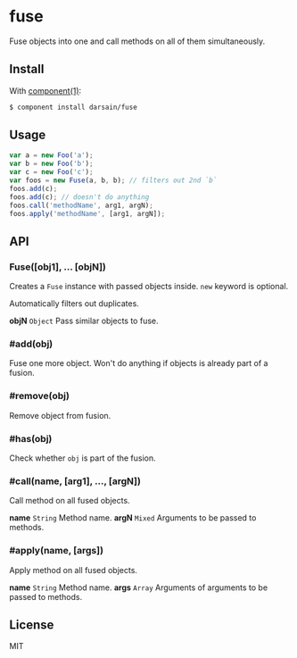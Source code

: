 # fuse

Fuse objects into one and call methods on all of them simultaneously.

## Install

With [component(1)](https://github.com/component/component):

```bash
$ component install darsain/fuse
```

## Usage

```js
var a = new Foo('a');
var b = new Foo('b');
var c = new Foo('c');
var foos = new Fuse(a, b, b); // filters out 2nd `b`
foos.add(c);
foos.add(c); // doesn't do anything
foos.call('methodName', arg1, argN);
foos.apply('methodName', [arg1, argN]);
```

## API

### Fuse([obj1], ... [objN])

Creates a `Fuse` instance with passed objects inside. `new` keyword is optional.

Automatically filters out duplicates.

**objN** `Object` Pass similar objects to fuse.

### #add(obj)

Fuse one more object. Won't do anything if objects is already part of a fusion.

### #remove(obj)

Remove object from fusion.

### #has(obj)

Check whether `obj` is part of the fusion.

### #call(name, [arg1], ..., [argN])

Call method on all fused objects.

**name** `String` Method name.
**argN** `Mixed` Arguments to be passed to methods.

### #apply(name, [args])

Apply method on all fused objects.

**name** `String` Method name.
**args** `Array` Arguments of arguments to be passed to methods.

## License

MIT